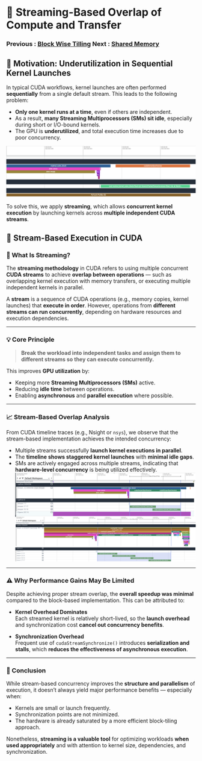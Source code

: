 # 🧱 Streaming-Based Overlap of Compute and Transfer

### Previous  : [Block Wise Tilling](/3_Block_Wise_Tilling)                           Next  : [Shared Memory](/5_Shared_Memory)    

## 🎯 Motivation: Underutilization in Sequential Kernel Launches

In typical CUDA workflows, kernel launches are often performed **sequentially** from a single default stream. This leads to the following problem:

- **Only one kernel runs at a time**, even if others are independent.
- As a result, **many Streaming Multiprocessors (SMs) sit idle**, especially during short or I/O-bound kernels.
- The GPU is **underutilized**, and total execution time increases due to poor concurrency.
  
![Performance Plot](images/flame1.png)

To solve this, we apply **streaming**, which allows **concurrent kernel execution** by launching kernels across **multiple independent CUDA streams**.


## 🔄 Stream-Based Execution in CUDA

### 🚀 What Is Streaming?

The **streaming methodology** in CUDA refers to using multiple concurrent **CUDA streams** to achieve **overlap between operations** — such as overlapping kernel execution with memory transfers, or executing multiple independent kernels in parallel.

A **stream** is a sequence of CUDA operations (e.g., memory copies, kernel launches) that **execute in order**. However, operations from **different streams can run concurrently**, depending on hardware resources and execution dependencies.

---

### 💡 Core Principle

> **Break the workload into independent tasks and assign them to different streams so they can execute concurrently.**

This improves **GPU utilization** by:
- Keeping more **Streaming Multiprocessors (SMs)** active.
- Reducing **idle time** between operations.
- Enabling **asynchronous** and **parallel execution** where possible.

---

### 📈 Stream-Based Overlap Analysis

From CUDA timeline traces (e.g., Nsight or `nsys`), we observe that the stream-based implementation achieves the intended concurrency:

- Multiple streams successfully **launch kernel executions in parallel**.
- The **timeline shows staggered kernel launches** with **minimal idle gaps**.
- SMs are actively engaged across multiple streams, indicating that **hardware-level concurrency** is being utilized effectively.
![Performance Plot](images/flame2.png)
---

### ⚠️ Why Performance Gains May Be Limited

Despite achieving proper stream overlap, the **overall speedup was minimal** compared to the block-based implementation. This can be attributed to:

- **Kernel Overhead Dominates**  
  Each streamed kernel is relatively short-lived, so the **launch overhead** and synchronization cost **cancel out concurrency benefits**.

- **Synchronization Overhead**  
  Frequent use of `cudaStreamSynchronize()` introduces **serialization and stalls**, which **reduces the effectiveness of asynchronous execution**.

---

### 📌 Conclusion

While stream-based concurrency improves the **structure and parallelism** of execution, it doesn’t always yield major performance benefits — especially when:
- Kernels are small or launch frequently.
- Synchronization points are not minimized.
- The hardware is already saturated by a more efficient block-tiling approach.

Nonetheless, **streaming is a valuable tool** for optimizing workloads **when used appropriately** and with attention to kernel size, dependencies, and synchronization.
